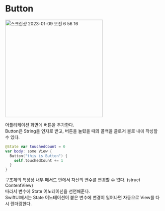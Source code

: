 # Button

<img width="314" alt="스크린샷 2023-01-09 오전 6 56 16" src="https://user-images.githubusercontent.com/63408930/211221056-e464fd5e-c3a6-4c06-8fd4-7788f6dc5db4.png">


어플리케이션 화면에 버튼을 추가한다.<br>
Button은 String을 인자로 받고, 버튼을 눌렀을 때의 콜백을 클로저 블로 내에 작성할 수 있다.

```swift
@State var touchedCount = 0
var body: some View {
  Button("this is Button") {
    self.touchedCount += 1
  }
}
```
구조체의 특성상 내부 메서드 안에서 자신의 변수를 변경할 수 없다. (struct ContentView)<br>
따라서 변수에 State 어노테이션을 선언해준다.<br>
SwiftUI에서는 State 어노테이션이 붙은 변수에 변경이 일어나면 자동으로 View를 다시 렌더링한다.
